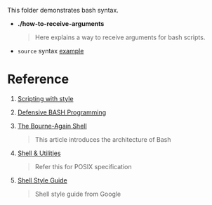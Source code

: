 This folder demonstrates bash syntax.

- **./how-to-receive-arguments**

  > Here explains a way to receive arguments for bash scripts.

- `source` syntax [example](./examples/source)



# Reference

1. [Scripting with style](https://wiki.bash-hackers.org/scripting/style)

2. [Defensive BASH Programming](https://kfirlavi.herokuapp.com/blog/2012/11/14/defensive-bash-programming/)

3. [The Bourne-Again Shell](https://www.aosabook.org/en/bash.html)

    > This article introduces the architecture of Bash

4. [Shell & Utilities](https://pubs.opengroup.org/onlinepubs/9699919799/)

    > Refer this for POSIX specification

5. [Shell Style Guide](https://google.github.io/styleguide/shellguide.html#s7-naming-conventions)

    > Shell style guide from Google
